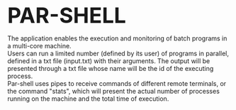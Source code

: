 <b><font size="30">PAR-SHELL</font></b>

The application enables the execution and monitoring of batch programs in a multi-core machine. <br>
Users can run a limited number (defined by its user) of programs in parallel, defined in a txt file (input.txt) with their arguments. The output will be presented through a txt file whose name will be the id of the executing process.<br>
Par-shell uses pipes to receive commands of different remote terminals, or the command "stats", which will present the actual number of processes running on the machine and the total time of execution.<br>

